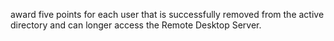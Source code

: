 award five points for each user that is successfully removed from the active directory and can longer access the Remote Desktop Server.